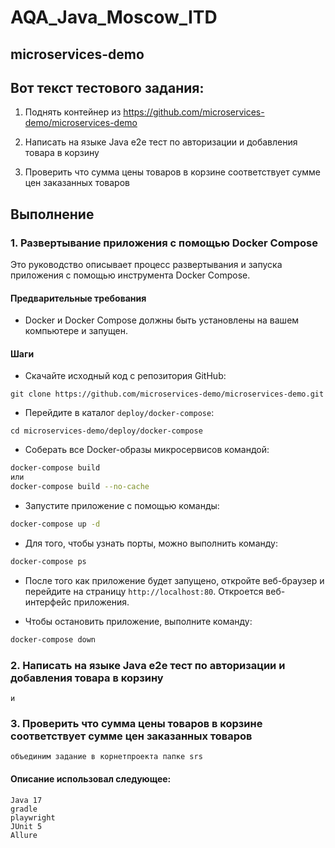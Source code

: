 # AQA_Java_Moscow_ITD
## microservices-demo

## Вот текст тестового задания:

1. Поднять контейнер из https://github.com/microservices-demo/microservices-demo

2. Написать на языке Java e2e тест по авторизации и добавления товара в корзину

3. Проверить что сумма цены товаров в корзине соответствует сумме цен заказанных товаров

## Выполнение
### 1. Развертывание приложения с помощью Docker Compose
Это руководство описывает процесс развертывания и запуска приложения с помощью инструмента Docker Compose.
#### Предварительные требования
* Docker и Docker Compose должны быть установлены на вашем компьютере и запущен.
#### Шаги
* Скачайте исходный код с репозитория GitHub:
```
git clone https://github.com/microservices-demo/microservices-demo.git
```
* Перейдите в каталог `deploy/docker-compose`:
```
cd microservices-demo/deploy/docker-compose
```
* Соберать все Docker-образы микросервисов командой:
```sh
docker-compose build
или
docker-compose build --no-cache
```
* Запустите приложение с помощью команды:
```sh
docker-compose up -d
```
* Для того, чтобы узнать порты, можно выполнить команду:
```sh
docker-compose ps
```
* После того как приложение будет запущено, откройте веб-браузер и перейдите на страницу `http://localhost:80`. Откроется веб-интерфейс приложения.

* Чтобы остановить приложение, выполните команду:
```sh
docker-compose down
```

### 2. Написать на языке Java e2e тест по авторизации и добавления товара в корзину
    и
### 3. Проверить что сумма цены товаров в корзине соответствует сумме цен заказанных товаров
    объединим задание в корнетпроекта папке srs

#### Описание использовал следующее:
    Java 17
    gradle
    playwright
    JUnit 5
    Allure

